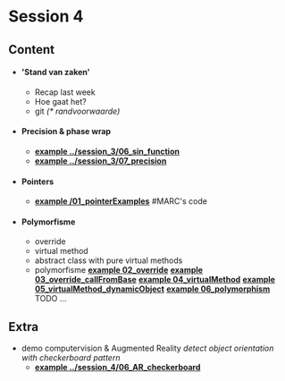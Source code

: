 
# Session 4

## Content

* #### 'Stand van zaken'
  * Recap last week
  * Hoe gaat het?
  * git _(* randvoorwaarde)_

* #### Precision & phase wrap
  * <u>**example ../session_3/06_sin_function**</u>
  * <u>**example ../session_3/07_precision**</u>

* #### Pointers
  * <u>**example /01_pointerExamples**</u> #MARC's code

* #### Polymorfisme
  * override
  * virtual method
  * abstract class with pure virtual methods
  * polymorfisme
  <u>**example 02_override**</u>
  <u>**example 03_override_callFromBase**</u>
  <u>**example 04_virtualMethod**</u>
  <u>**example 05_virtualMethod_dynamicObject**</u>
  <u>**example 06_polymorphism**</u> TODO ...

## Extra
* demo computervision & Augmented Reality
  _detect object orientation with checkerboard pattern_
  * <u>**example ../session_4/06_AR_checkerboard**</u>
